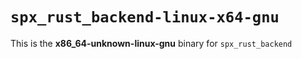 # `spx_rust_backend-linux-x64-gnu`

This is the **x86_64-unknown-linux-gnu** binary for `spx_rust_backend`
